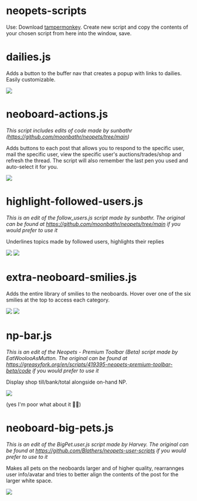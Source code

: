 # neopets-scripts
Use: Download <a href="https://chrome.google.com/webstore/detail/tampermonkey/dhdgffkkebhmkfjojejmpbldmpobfkfo?hl=en">tampermonkey</a>. Create new script and copy the contents of your chosen script from here into the window, save.

# dailies.js
Adds a button to the buffer nav that creates a popup with links to dailies. Easily customizable.

<img src="https://i.imgur.com/vcK62Th.png">

# neoboard-actions.js
*This script includes edits of code made by sunbathr (https://github.com/moonbathr/neopets/tree/main)*

Adds buttons to each post that allows you to respond to the specific user, mail the specific user, view the specific user's auctions/trades/shop and refresh the thread. The script will also remember the last pen you used and auto-select it for you.

<img src="https://i.imgur.com/l8tZf34.png">

# highlight-followed-users.js
*This is an edit of the follow_users.js script made by sunbathr. The original can be found at https://github.com/moonbathr/neopets/tree/main if you would prefer to use it*

Underlines topics made by followed users, highlights their replies

<img src="https://i.imgur.com/CcEyyog.png">

<img src="https://i.imgur.com/YfJZycn.png">

# extra-neoboard-smilies.js
Adds the entire library of smilies to the neoboards. Hover over one of the six smilies at the top to access each category.

<img src="https://i.imgur.com/roIakGb.png">

<img src="https://i.imgur.com/BCimkff.png">

# np-bar.js
*This is an edit of the Neopets - Premium Toolbar (Beta) script made by EatWoolooAsMutton. The original can be found at https://greasyfork.org/en/scripts/419395-neopets-premium-toolbar-beta/code if you would prefer to use it*

Display shop till/bank/total alongside on-hand NP. 

<img src="https://i.imgur.com/N4MEF0J.png">

(yes I'm poor what about it 💁‍♂️)

# neoboard-big-pets.js
*This is an edit of the BigPet.user.js script made by Harvey. The original can be found at https://github.com/Blathers/neopets-user-scripts if you would prefer to use to it*

Makes all pets on the neoboards larger and of higher quality, rearrannges user info/avatar and tries to better align the contents of the post for the larger white space. 

<img src="https://i.imgur.com/Tkp64rj.png">

